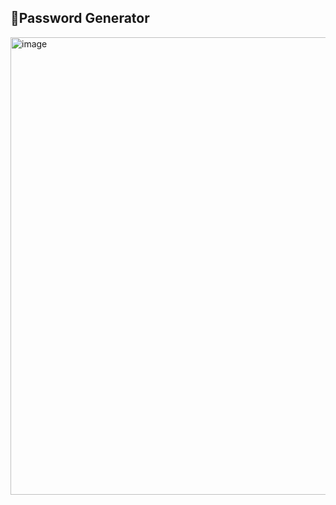 ## 🔐Password Generator

<img width="824" height="732" alt="image" src="https://github.com/user-attachments/assets/b44e1673-181e-4d60-b7f6-08ea4c866270" />
